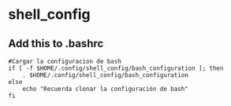 # shell_config

## Add this to .bashrc
```
#Cargar la configuracion de bash
if [ -f $HOME/.config/shell_config/bash_configuration ]; then
	. $HOME/.config/shell_config/bash_configuration
else
	echo "Recuerda clonar la configuración de bash"
fi
```